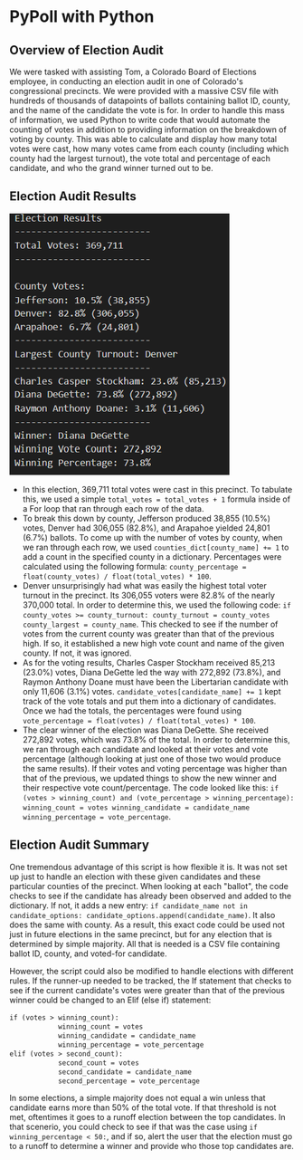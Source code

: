 # PyPoll with Python

## Overview of Election Audit

We were tasked with assisting Tom, a Colorado Board of Elections employee, in conducting an election audit in one of Colorado's congressional precincts.  We were provided with a massive CSV file with hundreds of thousands of datapoints of ballots containing ballot ID, county, and the name of the candidate the vote is for.  In order to handle this mass of information, we used Python to write code that would automate the counting of votes in addition to providing information on the breakdown of voting by county.  This was able to calculate and display how many total votes were cast, how many votes came from each county (including which county had the largest turnout), the vote total and percentage of each candidate, and who the grand winner turned out to be.

## Election Audit Results

![Election Results](https://github.com/Jeffstr00/Election_Analysis/blob/main/resources/election_summary.png)

* In this election, 369,711 total votes were cast in this precinct.  To tabulate this, we used a simple `total_votes = total_votes + 1` formula inside of a For loop that ran through each row of the data.
* To break this down by county, Jefferson produced 38,855 (10.5%) votes, Denver had 306,055 (82.8%), and Arapahoe yielded 24,801 (6.7%) ballots.  To come up with the number of votes by county, when we ran through each row, we used `counties_dict[county_name] += 1` to add a count in the specified county in a dictionary.  Percentages were calculated using the following formula: `county_percentage = float(county_votes) / float(total_votes) * 100`.
* Denver unsurprisingly had what was easily the highest total voter turnout in the precinct.  Its 306,055 voters were 82.8% of the nearly 370,000 total.  In order to determine this, we used the following code: `if county_votes >= county_turnout: county_turnout = county_votes county_largest = county_name`.  This checked to see if the number of votes from the current county was greater than that of the previous high.  If so, it established a new high vote count and name of the given county.  If not, it was ignored.
* As for the voting results, Charles Casper Stockham received 85,213 (23.0%) votes, Diana DeGette led the way with 272,892 (73.8%), and Raymon Anthony Doane must have been the Libertarian candidate with only 11,606 (3.1%) votes.  `candidate_votes[candidate_name] += 1` kept track of the vote totals and put them into a dictionary of candidates.  Once we had the totals, the percentages were found using `vote_percentage = float(votes) / float(total_votes) * 100`.
* The clear winner of the election was Diana DeGette.  She received 272,892 votes, which was 73.8% of the total.  In order to determine this, we ran through each candidate and looked at their votes and vote percentage (although looking at just one of those two would produce the same results).  If their votes and voting percentage was higher than that of the previous, we updated things to show the new winner and their respective vote count/percentage.  The code looked like this: `if (votes > winning_count) and (vote_percentage > winning_percentage): winning_count = votes winning_candidate = candidate_name winning_percentage = vote_percentage`.

## Election Audit Summary

One tremendous advantage of this script is how flexible it is.  It was not set up just to handle an election with these given candidates and these particular counties of the precinct.  When looking at each "ballot", the code checks to see if the candidate has already been observed and added to the dictionary.  If not, it adds a new entry: `if candidate_name not in candidate_options: candidate_options.append(candidate_name)`.  It also does the same with county.  As a result, this exact code could be used not just in future elections in the same precinct, but for any election that is determined by simple majority.  All that is needed is a CSV file containing ballot ID, county, and voted-for candidate.

However, the script could also be modified to handle elections with different rules.  If the runner-up needed to be tracked, the If statement that checks to see if the current candidate's votes were greater than that of the previous winner could be changed to an Elif (else if) statement:
```
if (votes > winning_count):
            winning_count = votes
            winning_candidate = candidate_name
            winning_percentage = vote_percentage
elif (votes > second_count):
            second_count = votes
            second_candidate = candidate_name
            second_percentage = vote_percentage
```
In some elections, a simple majority does not equal a win unless that candidate earns more than 50% of the total vote.  If that threshold is not met, oftentimes it goes to a runoff election between the top candidates.  In that scenerio, you could check to see if that was the case using `if winning_percentage < 50:`, and if so, alert the user that the election must go to a runoff to determine a winner and provide who those top candidates are.

